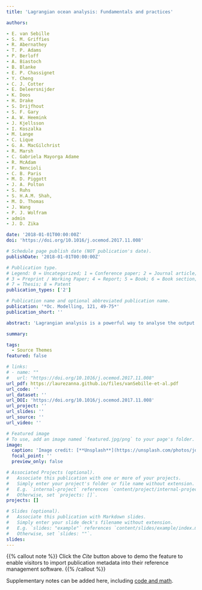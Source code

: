 ```yaml
---
title: 'Lagrangian ocean analysis: Fundamentals and practices'

authors:

- E. van Sebille
- S. M. Griffies
- R. Abernathey
- T. P. Adams
- P. Berloff
- A. Biastoch
- B. Blanke
- E. P. Chassignet
- Y. Cheng
- C. J. Cotter
- E. Deleersnijder
- K. Doos
- H. Drake
- S. Drijfhout
- S. F. Gary
- A. W. Heemink
- J. Kjellsson
- I. Koszalka
- M. Lange
- C. Lique
- G. A. MacGilchrist
- R. Marsh
- C. Gabriela Mayorga Adame
- R. McAdam
- F. Nencioli
- C. B. Paris
- M. D. Piggott
- J. A. Polton
- S. Ruhs
- S. H.A.M. Shah,
- M. D. Thomas
- J. Wang
- P. J. Wolfram
- admin
- J. D. Zika

date: '2018-01-01T00:00:00Z'
doi: 'https://doi.org/10.1016/j.ocemod.2017.11.008'

# Schedule page publish date (NOT publication's date).
publishDate: '2018-01-01T00:00:00Z'

# Publication type.
# Legend: 0 = Uncategorized; 1 = Conference paper; 2 = Journal article;
# 3 = Preprint / Working Paper; 4 = Report; 5 = Book; 6 = Book section;
# 7 = Thesis; 8 = Patent
publication_types: ['2']

# Publication name and optional abbreviated publication name.
publication: '*Oc. Modelling, 121, 49-75*'
publication_short: ''

abstract: 'Lagrangian analysis is a powerful way to analyse the output of ocean circulation models and other ocean velocity data such as from altimetry. In the Lagrangian approach, large sets of virtual particles are integrated within the three-dimensional, time-evolving velocity fields. Over several decades, a variety of tools and methods for this purpose have emerged. Here, we review the state of the art in the field of Lagrangian analysis of ocean velocity data, starting from a fundamental kinematic framework and with a focus on large-scale open ocean applications. Beyond the use of explicit velocity fields, we consider the influence of unresolved physics and dynamics on particle trajectories. We comprehensively list and discuss the tools currently available for tracking virtual particles. We then showcase some of the innovative applications of trajectory data, and conclude with some open questions and an outlook. The overall goal of this review paper is to reconcile some of the different techniques and methods in Lagrangian ocean analysis, while recognising the rich diversity of codes that have and continue to emerge, and the challenges of the coming age of petascale computing.'

summary: 

tags:
  - Source Themes
featured: false

# links:
# - name: ""
#   url: "https://doi.org/10.1016/j.ocemod.2017.11.008"
url_pdf: https://laurezanna.github.io/files/vanSebille-et-al.pdf
url_code: ''
url_dataset: ''
url_DOI: 'https://doi.org/10.1016/j.ocemod.2017.11.008'
url_project: ''
url_slides: ''
url_source: ''
url_video: ''

# Featured image
# To use, add an image named `featured.jpg/png` to your page's folder.
image:
  caption: 'Image credit: [**Unsplash**](https://unsplash.com/photos/jdD8gXaTZsc)'
  focal_point: ''
  preview_only: false

# Associated Projects (optional).
#   Associate this publication with one or more of your projects.
#   Simply enter your project's folder or file name without extension.
#   E.g. `internal-project` references `content/project/internal-project/index.md`.
#   Otherwise, set `projects: []`.
projects: []

# Slides (optional).
#   Associate this publication with Markdown slides.
#   Simply enter your slide deck's filename without extension.
#   E.g. `slides: "example"` references `content/slides/example/index.md`.
#   Otherwise, set `slides: ""`.
slides:
---
```


{{% callout note %}}
Click the _Cite_ button above to demo the feature to enable visitors to import publication metadata into their reference management software.
{{% /callout %}}

Supplementary notes can be added here, including [code and math](https://wowchemy.com/docs/content/writing-markdown-latex/).
